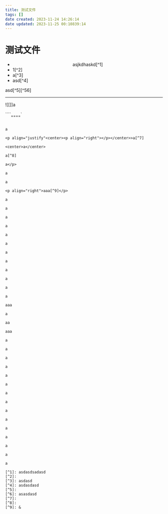 ```yaml
---
title: 测试文件
tags: []
date created: 2023-11-24 14:26:14
date updated: 2023-11-25 00:10839:14
---
```


# 测试文件

- <center>asjkdhaskd[^1]
- 1[^2]
- a[^3]
- asd[^4]
</center>
asd[^5][^56]

---

![[]]a

````<sub>====</sub>`

```

a

<p align="justify"<center><p align="right"></p></center>>a[^7]

<center>a</center>

a[^8]

a</p>

a

a

<p align="right">aaa[^9]</p>

a

a

a

a

a

a

a

a

a

a

a

a

aaa

a

aa

aaa

a

a

a

a

a

a

a

a

a

a

a

a

a

a

a

[^1]: asdasdsadasd
[^2]:
[^3]: asdasd
[^4]: asdasdasd
[^5]:
[^6]: asasdasd
[^7]:
[^8]:
[^9]: &
